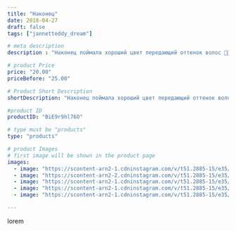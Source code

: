 ```yaml
---
title: "Наконец"
date: 2018-04-27
draft: false
tags: ["jannetteddy_dream"]

# meta description
description : "Наконец поймала хороший цвет передающий оттенок волос 💜😍 #текстильнаякукла #интерьернаяигрушка #кукла #интерьернаякукла #назаказ #ручнаяработа #своимируками"

# product Price
price: "20.00"
priceBefore: "25.00"

# Product Short Description
shortDescription: "Наконец поймала хороший цвет передающий оттенок волос 💜😍 #текстильнаякукла #интерьернаяигрушка #кукла #интерьернаякукла #назаказ #ручнаяработа #своимируками"

#product ID
productID: "BiE9r9hl76O"

# type must be "products"
type: "products"

# product Images
# first image will be shown in the product page
images:
  - image: "https://scontent-arn2-1.cdninstagram.com/v/t51.2885-15/e35/30890572_189713271665611_1187206652277817344_n.jpg?_nc_ht=scontent-arn2-1.cdninstagram.com&_nc_cat=107&_nc_ohc=ZliSpgWOvUUAX9-xQCo&se=7&tp=1&oh=fa0a26c58813efa310c0bc37e2d5e4c5&oe=605A810A&ig_cache_key=MTc2NjgwODIxMTg5OTU1Njk3Mw%3D%3D.2"
  - image: "https://scontent-arn2-2.cdninstagram.com/v/t51.2885-15/e35/31166561_1136081573201537_8419424910039842816_n.jpg?_nc_ht=scontent-arn2-2.cdninstagram.com&_nc_cat=105&_nc_ohc=RKZeSS1Llx8AX8VHkkm&se=7&tp=1&oh=2cbfd3d3fe1f570dac05eee61de7128d&oe=605AF43E&ig_cache_key=MTc2NjgwNzc1NzIyODc5MDE3Mw%3D%3D.2"
  - image: "https://scontent-arn2-1.cdninstagram.com/v/t51.2885-15/e35/30920467_1543476365762289_3888451042320318464_n.jpg?_nc_ht=scontent-arn2-1.cdninstagram.com&_nc_cat=109&_nc_ohc=fl2a_aAINQkAX9fsx-O&se=7&tp=1&oh=83ad439611eefcbbac8277517b68aaa2&oe=605DB809&ig_cache_key=MTc2NjgwODIxMzA5MDg0NTE2NA%3D%3D.2"
  - image: "https://scontent-arn2-1.cdninstagram.com/v/t51.2885-15/e35/30601794_1259986287465933_8617324826807238656_n.jpg?_nc_ht=scontent-arn2-1.cdninstagram.com&_nc_cat=109&_nc_ohc=XTozloKZgeIAX9cI46X&se=7&tp=1&oh=7d63a738e04e02d19bbb1b61e2d3739a&oe=6059FB01&ig_cache_key=MTc2NjgwODI0MDg0MDM2MjEzNg%3D%3D.2"
  - image: "https://scontent-arn2-1.cdninstagram.com/v/t51.2885-15/e35/30602485_226045128162964_6335159693123518464_n.jpg?_nc_ht=scontent-arn2-1.cdninstagram.com&_nc_cat=104&_nc_ohc=NAOrmEkGb50AX9TmWmp&se=7&tp=1&oh=d45318d0b76da27bf27bcd0e66143dbd&oe=605DC5CF&ig_cache_key=MTc2NjgwODIzMjU3NzQ3NTMxNg%3D%3D.2"

---
```

lorem
